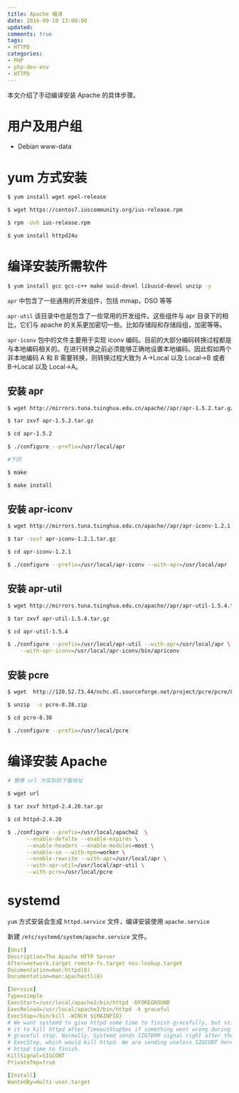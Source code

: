 ```yaml
---
title: Apache 编译
date: 2016-09-10 13:00:00
updated:
comments: true
tags:
- HTTPD
categories:
- PHP
- php-dev-env
- HTTPD
---
```


本文介绍了手动编译安装 Apache 的具体步骤。

<!--more-->

# 用户及用户组

* Debian www-data

# yum 方式安装

```bash
$ yum install wget epel-release

$ wget https://centos7.iuscommunity.org/ius-release.rpm

$ rpm -Uvh ius-release.rpm

$ yum install httpd24u
```

# 编译安装所需软件

```bash
$ yum install gcc gcc-c++ make uuid-devel libuuid-devel unzip -y
```

`apr` 中包含了一些通用的开发组件，包括 mmap，DSO 等等  

`apr-util` 该目录中也是包含了一些常用的开发组件。这些组件与 apr 目录下的相比，它们与 apache 的关系更加密切一些。比如存储段和存储段组，加密等等。

`apr-iconv` 包中的文件主要用于实现 iconv 编码。目前的大部分编码转换过程都是与本地编码相关的。在进行转换之前必须能够正确地设置本地编码。因此假如两个非本地编码 A 和 B 需要转换，则转换过程大致为 A->Local 以及 Local->B 或者 B->Local 以及 Local->A。    

## 安装 apr

```bash
$ wget http://mirrors.tuna.tsinghua.edu.cn/apache//apr/apr-1.5.2.tar.gz

$ tar zxvf apr-1.5.2.tar.gz

$ cd apr-1.5.2

$ ./configure --prefix=/usr/local/apr

#下同

$ make

$ make install

```

## 安装 apr-iconv

```bash
$ wget http://mirrors.tuna.tsinghua.edu.cn/apache//apr/apr-iconv-1.2.1.tar.gz

$ tar -zxvf apr-iconv-1.2.1.tar.gz

$ cd apr-iconv-1.2.1

$ ./configure --prefix=/usr/local/apr-iconv --with-apr=/usr/local/apr
```

## 安装 apr-util

```bash
$ wget http://mirrors.tuna.tsinghua.edu.cn/apache//apr/apr-util-1.5.4.tar.gz

$ tar zxvf apr-util-1.5.4.tar.gz

$ cd apr-util-1.5.4

$ ./configure --prefix=/usr/local/apr-util --with-apr=/usr/local/apr \
    --with-apr-iconv=/usr/local/apr-iconv/bin/apriconv
```

## 安装 pcre

```bash
$ wget  http://120.52.73.44/nchc.dl.sourceforge.net/project/pcre/pcre/8.38/pcre-8.38.zip

$ unzip  -o pcre-8.38.zip

$ cd pcre-8.38

$ ./configure --prefix=/usr/local/pcre
```

# 编译安装 Apache

```bash
# 替换 url 为实际的下载地址

$ wget url

$ tar zxvf httpd-2.4.20.tar.gz

$ cd httpd-2.4.20

$ ./configure --prefix=/usr/local/apache2  \
      --enable-defalte --enable-expires \
      --enable-headers --enable-modules=most \
      --enable-so --with-mpm=worker \
      --enable-rewrite --with-apr=/usr/local/apr \
      --with-apr-util=/usr/local/apr-util \
      --with-pcre=/usr/local/pcre
```

# systemd

`yum` 方式安装会生成 `httpd.service` 文件，编译安装使用 `apache.service`

新建 `/etc/systemd/system/apache.service` 文件。


```yaml
[Unit]
Description=The Apache HTTP Server
After=network.target remote-fs.target nss-lookup.target
Documentation=man:httpd(8)
Documentation=man:apachectl(8)

[Service]
Type=simple
ExecStart=/usr/local/apache2/bin/httpd -DFOREGROUND
ExecReload=/usr/local/apache2/bin/httpd -k graceful
ExecStop=/bin/kill -WINCH ${MAINPID}
# We want systemd to give httpd some time to finish gracefully, but still want
# it to kill httpd after TimeoutStopSec if something went wrong during the
# graceful stop. Normally, Systemd sends SIGTERM signal right after the
# ExecStop, which would kill httpd. We are sending useless SIGCONT here to give
# httpd time to finish.
KillSignal=SIGCONT
PrivateTmp=true

[Install]
WantedBy=multi-user.target
```
